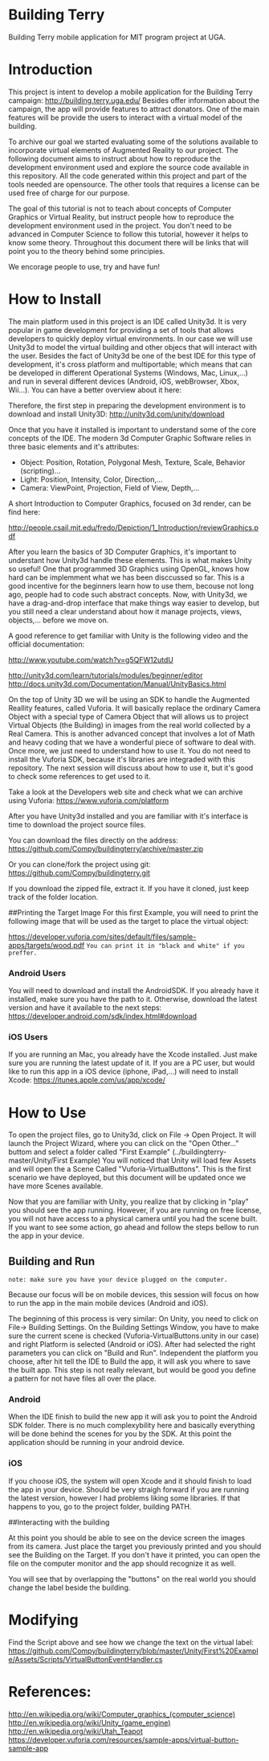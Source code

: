 Building Terry
=============

Building Terry mobile application for MIT program project at UGA.


# Introduction
This project is intent to develop a mobile application for the Building Terry campaign: http://building.terry.uga.edu/
Besides offer information about the campaign, the app will provide features to attract donators. One of the main features will be provide the users to interact with a virtual model of the building.

To archive our goal we started evaluating some of the solutions available to incorporate virtual elements of Augmented Reality to our project. The following document aims to instruct about how to reproduce the development environment used  and explore the source code available in this repository. 
All the code generated within this project and part of the tools needed are opensource. The other tools that requires a license can be used free of charge for our purpose.

The goal of this tutorial is not to teach about concepts of Computer Graphics or Virtual Reality, but instruct people how to reproduce the development environment used in the project. You don't need to be advanced in Computer Science to follow this tutorial, however it helps to know some theory. Throughout  this document there will be links that will point you to the theory behind some principies. 

We encorage people to use, try and have fun!


# How to Install
The main platform used in this project is an IDE called Unity3d. It is very popular in game development for providing a set of tools that allows developers to quickly deploy virtual environments. In our case we will use Unity3d to model the virtual building and other objecs that will interact with the user. Besides the fact of Unity3d be one of the best IDE for this type of development, it's cross platform and multiportable; which means that can be developed in different Operational Systems (Windows, Mac, Linux,...) and run in several different devices (Android, iOS, webBrowser, Xbox, Wii...). You can have a better overview about it here: 

Therefore, the first step in preparing the development environment is to download and install Unity3D:
http://unity3d.com/unity/download 

Once that you have it installed is important to understand some of the core concepts of the IDE. The modern 3d Computer Graphic Software relies in three basic elements and it's attributes:

- Object: Position, Rotation, Polygonal Mesh, Texture, Scale, Behavior (scripting)...
- Light: Position, Intensity, Color, Direction,...
- Camera: ViewPoint, Projection, Field of View, Depth,...

A short Introduction to Computer Graphics, focused on 3d render, can be find here: 

http://people.csail.mit.edu/fredo/Depiction/1_Introduction/reviewGraphics.pdf

After you learn the basics of 3D Computer Graphics, it's important to understant how Unity3d handle these elements. This is what makes Unity so useful! One that programmed 3D Graphics using OpenGL, knows how hard can be implemment what we has been disccussed so far. This is a good incentive for the beginners learn how to use them, becouse not long ago, people had to code such abstract concepts. Now, with Unity3d, we have a drag-and-drop interface that make things way easier to develop, but you still need a clear understand about how it manage projects, views, objects,... before we move on.

A good reference to get familiar with Unity is the following video and the official documentation:

http://www.youtube.com/watch?v=g5QFW12utdU

http://unity3d.com/learn/tutorials/modules/beginner/editor
http://docs.unity3d.com/Documentation/Manual/UnityBasics.html


On the top of Unity 3D we will be using an SDK to handle the Augmented Reallity features, called Vuforia. It will basically replace the ordinary Camera Object with a special type of Camera Object that will allows us to project Virtual Objects (the Building) in images from the real world collected by a Real Camera. This is another advanced concept that involves a lot of Math and heavy coding that we have a wonderful piece of software to deal with. Once more, we just need to understand how to use it. 
You do not need to install the Vuforia SDK, because it's libraries are integraded with this repository. The next session will discuss about how to use it, but it's good to check some references to get used to it.

Take a look at the Developers web site and check what we can archive using Vuforia:
https://www.vuforia.com/platform

After you have Unity3d installed and you are familiar with it's interface is time to download the project source files.

You can download the files directly on the address:
https://github.com/Compy/buildingterry/archive/master.zip

Or you can clone/fork the project using git:
https://github.com/Compy/buildingterry.git

If you download the zipped file, extract it. If you have it cloned, just keep track of the folder location.

##Printing the Target Image
For this first Example, you will need to print the following image that will be used as the target to place the virtual object:

https://developer.vuforia.com/sites/default/files/sample-apps/targets/wood.pdf
`You can print it in "black and white" if you preffer.`

### Android Users
You will need to download and install the AndroidSDK. If you already have it installed, make sure you have the path to it. Otherwise, download the latest version and have it available to the next steps:
https://developer.android.com/sdk/index.html#download

### iOS Users
If you are running an Mac, you already have the Xcode installed. Just make sure you are running the latest update of it.
If you are a PC user, but would like to run this app in a iOS device (iphone, iPad,...) will need to install Xcode:
https://itunes.apple.com/us/app/xcode/


# How to Use

To open the project files, go to Unity3d, click on File -> Open Project. It will launch the Project Wizard, where you can click on the "Open Other..." buttom and select a folder called "First Example" (../buildingterry-master/Unity/First Example)
You will noticed that Unity will load few Assets and will open the a Scene Called "Vuforia-VirtualButtons". This is the first scenario we have deployed, but this document will be updated once we have more Scenes available.

Now that you are familiar with Unity, you realize that by clicking in "play" you should see the app running. However, if you are running on free license, you will not have access to a physical camera until you had the scene built. If you want to see some action, go ahead and follow the steps bellow to run the app in your device.

## Building and Run

`note: make sure you have your device plugged on the computer.`

Because our focus will be on mobile devices, this session will focus on how to run the app in the main mobile devices (Android and iOS).

The beginning of this process is very similar: On Unity, you need to click on File-> Building Settings. On the Building Settings Window, you have to make sure the current scene is checked (Vuforia-VirtualButtons.unity in our case) and right Platform is selected (Android or iOS). After had selected the right parameters you can click on "Build and Run". Independent the platform you choose, after hit tell the IDE to Build the app, it will ask you where to save the built app. This step is not really relevant, but would be good you define a pattern for not have files all over the place.

### Android

When the IDE finish to build the new app it will ask you to point the Android SDK folder. There is no much complexybility here and basically everything will be done behind the scenes for you by the SDK. At this point the application should be running in your android device.

### iOS 

If you choose iOS, the system will open Xcode and it should finish to load the app in your device. Should be very straigh forward if you are running the latest version, however I had problems liking some libraries. If that happens to you, go to the project folder, building PATH.


##Interacting with the building

At this point you should be able to see on the device screen the images from its camera. Just place the target you previously printed and you should see the Building on the Target. If you don't have it printed, you can open the file on the computer monitor and the app should recognize it as well.

You will see that by overlapping the "buttons" on the real world you should change the label beside the building.

# Modifying

Find the Script above and see how we change the text on the virtual label:
https://github.com/Compy/buildingterry/blob/master/Unity/First%20Example/Assets/Scripts/VirtualButtonEventHandler.cs






# References:

http://en.wikipedia.org/wiki/Computer_graphics_(computer_science)
http://en.wikipedia.org/wiki/Unity_(game_engine)
http://en.wikipedia.org/wiki/Utah_Teapot
https://developer.vuforia.com/resources/sample-apps/virtual-button-sample-app

